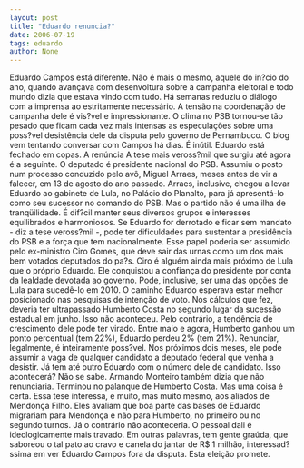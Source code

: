 ```yaml
---
layout: post
title: "Eduardo renuncia?"
date: 2006-07-19
tags: eduardo
author: None
---
```


Eduardo Campos está diferente. Não é mais o mesmo, aquele do in?cio do ano, quando avançava com desenvoltura sobre a campanha eleitoral e todo mundo dizia que estava vindo com tudo. Há semanas reduziu o diálogo com a imprensa ao estritamente necessário.
A tensão na coordenação de campanha dele é vis?vel e impressionante. 
O clima no PSB tornou-se tão pesado que ficam cada vez mais intensas as especulações sobre uma poss?vel desistência dele da disputa pelo governo de Pernambuco. O blog vem tentando conversar com Campos há dias. É inútil. Eduardo está fechado em copas.
A renúncia
A tese mais veross?mil que surgiu até agora é a seguinte. O deputado é presidente nacional do PSB. Assumiu o posto num processo conduzido pelo avô, Miguel Arraes, meses antes de vir a falecer, em 13 de agosto do ano passado. Arraes, inclusive, chegou a levar Eduardo ao gabinete de Lula, no Palácio do Planalto, para já apresentá-lo como seu sucessor no comando do PSB.
Mas o partido não é uma ilha de tranqüilidade. É dif?cil manter seus diversos grupos e interesses equilibrados e harmoniosos. Se Eduardo for derrotado e ficar sem mandato - diz a tese veross?mil -, pode ter dificuldades para sustentar a presidência do PSB e a força que tem nacionalmente. Esse papel poderia ser assumido pelo ex-ministro Ciro Gomes, que deve sair das urnas como um dos mais bem votados deputados do pa?s.
Ciro é alguém ainda mais próximo de Lula que o próprio Eduardo. Ele conquistou a confiança do presidente por conta da lealdade devotada ao governo. Pode, inclusive, ser uma das opções de Lula para sucedê-lo em 2010.
O caminho
Eduardo esperava estar melhor posicionado nas pesquisas de intenção de voto. Nos cálculos que fez, deveria ter ultrapassado Humberto Costa no segundo lugar da sucessão estadual em junho. Isso não aconteceu. Pelo contrário, a tendência de crescimento dele pode ter virado. Entre maio e agora, Humberto ganhou um ponto percentual (tem 22%), Eduardo perdeu 2% (tem 21%).
Renunciar, legalmente, é inteiramente poss?vel. Nos próximos dois meses, ele pode assumir a vaga de qualquer candidato a deputado federal que venha a desistir. Já tem até outro Eduardo com o número dele de candidato. Isso acontecerá? Não se sabe. Armando Monteiro também dizia que não renunciaria. Terminou no palanque de Humberto Costa.
Mas uma coisa é certa. Essa tese interessa, e muito, mas muito mesmo, aos aliados de Mendonça Filho. Eles avaliam que boa parte das bases de Eduardo migrariam para Mendonça e não para Humberto, no primeiro ou no segundo turnos. Já o contrário não aconteceria. O pessoal dali é ideologicamente mais travado.
Em outras palavras, tem gente graúda, que saboreou o tal pato ao cravo e canela do jantar de R$ 1 milhão, interessad?ssima em ver Eduardo Campos fora da disputa.
Esta eleição promete. 